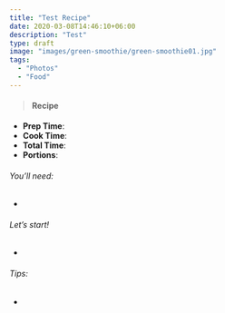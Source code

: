 ```yaml
---
title: "Test Recipe"
date: 2020-03-08T14:46:10+06:00
description: "Test"
type: draft
image: "images/green-smoothie/green-smoothie01.jpg"
tags:
  - "Photos"
  - "Food"
---
```


>####  Recipe

- **Prep Time**:
- **Cook Time**:
- **Total Time**:
- **Portions**:

###### You’ll need:
-
###### Let’s start!
-
###### Tips:
-

